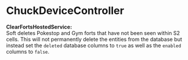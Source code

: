 # ChuckDeviceController  


**ClearFortsHostedService:**  
Soft deletes Pokestop and Gym forts that have not been seen within S2 cells. This will not permanently delete the entities from the database but instead set the `deleted` database columns to `true` as well as the `enabled` columns to `false`.  

